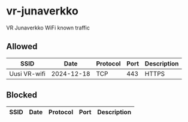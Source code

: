 # vr-junaverkko
VR Junaverkko WiFi known traffic 

## Allowed

| SSID | Date | Protocol | Port | Description |
| -- | -- | -- | -- | -- |
| Uusi VR-wifi | 2024-12-18 | TCP | 443 | HTTPS | 


## Blocked


| SSID | Date | Protocol | Port | Description |
| -- | -- | -- | -- | -- |

